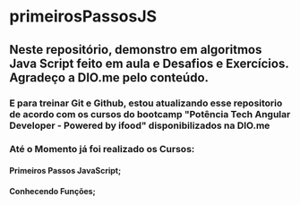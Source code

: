 # primeirosPassosJS

## Neste repositório, demonstro em algoritmos Java Script feito em aula e Desafios e Exercícios. Agradeço a DIO.me pelo conteúdo. 

### E para treinar Git e Github, estou atualizando esse repositorio de acordo com os cursos do bootcamp "Potência Tech Angular Developer - Powered by ifood" disponibilizados na DIO.me 



### Até o Momento já foi realizado os Cursos: 

#### Primeiros Passos JavaScript;
#### Conhecendo Funções; 
